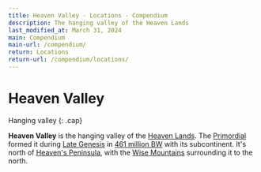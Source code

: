 ```yaml
---
title: Heaven Valley - Locations - Compendium
description: The hanging valley of the Heaven Lands
last_modified_at: March 31, 2024
main: Compendium
main-url: /compendium/
return: Locations
return-url: /compendium/locations/
---
```


# Heaven Valley
Hanging valley
{: .cap}

**Heaven Valley** is the hanging valley of the [Heaven Lands](/compendium/locations/heaven-lands/). The [Primordial](/compendium/creatures/primordial/) formed it during [Late Genesis](/compendium/events/genesis/#late-genesis) in [461 million BW](/compendium/events/genesis/#461-million-bw) with its subcontinent. It's north of [Heaven's Peninsula](/compendium/locations/heavens-peninsula/), with the [Wise Mountains](/compendium/locations/wise-mountains/) surrounding it to the north.